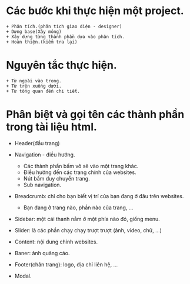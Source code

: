 # Các bước khi thực hiện một project.
    + Phân tích.(phân tích giao diện - designer)
    + Dựng base(Xây móng)
    + Xây dựng từng thành phần dựa vào phân tích.
    + Hoàn thiện.(kiểm tra lại)

# Nguyên tắc thực hiện.
    + Từ ngoài vào trong.
    + Từ trên xuống dưới.
    + Từ tổng quan đến chi tiết.

# Phân biệt và gọi tên các thành phần trong tài liệu html.
+ Header(đầu trang)
+ Navigation - điều hướng.
    + Các thành phần bấm vô sẽ vào một trang khác.
    + Điều hướng đến các trang chính của websites.
    + Nút bấm duy chuyển trang.
    + Sub navigation.
+ Breadcrumb: chỉ cho bạn biết vị trí của bạn đang ở đâu trên websites.
    + Bạn đang ở trang nào, phần nào của trang, ...

+ Sidebar: một cái thanh nằm ở một phía nào đó, giống menu.
+ Slider: là các phần chạy chạy trượt trượt (ảnh, video, chữ, ...)
+ Content: nội dung chính websites.
+ Baner: ảnh quảng cáo.
+ Footer(chân trang): logo, địa chỉ liên hệ, ...

+ Modal.